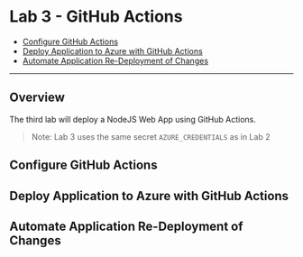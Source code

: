 # Lab 3 - GitHub Actions

- [Configure GitHub Actions](#Configure-GitHub-Actions)
- [Deploy Application to Azure with GitHub Actions](#Deploy-Application-to-Azure-with-GitHub-Actions)
- [Automate Application Re-Deployment of Changes](#Automate-Application-Re-Deployment-of-Changes)
<!-- - [Scale Out Resources](#Scale-Out-Resources)
- [Clean Up Resources](#Clean-Up-Resources) -->

---

## Overview

The third lab will deploy a NodeJS Web App using GitHub Actions.

> Note: Lab 3 uses the same secret `AZURE_CREDENTIALS` as in Lab 2

## Configure GitHub Actions

## Deploy Application to Azure with GitHub Actions

## Automate Application Re-Deployment of Changes
